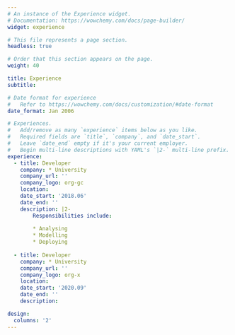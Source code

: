 ```yaml
---
# An instance of the Experience widget.
# Documentation: https://wowchemy.com/docs/page-builder/
widget: experience

# This file represents a page section.
headless: true

# Order that this section appears on the page.
weight: 40

title: Experience
subtitle:

# Date format for experience
#   Refer to https://wowchemy.com/docs/customization/#date-format
date_format: Jan 2006

# Experiences.
#   Add/remove as many `experience` items below as you like.
#   Required fields are `title`, `company`, and `date_start`.
#   Leave `date_end` empty if it's your current employer.
#   Begin multi-line descriptions with YAML's `|2-` multi-line prefix.
experience:
  - title: Developer
    company: * University
    company_url: ''
    company_logo: org-gc
    location: 
    date_start: '2018.06'
    date_end: ''
    description: |2-
        Responsibilities include:
        
        * Analysing
        * Modelling
        * Deploying
        
  - title: Developer
    company: * University
    company_url: ''
    company_logo: org-x
    location: 
    date_start: '2020.09'
    date_end: ''
    description: 

design:
  columns: '2'
---
```

